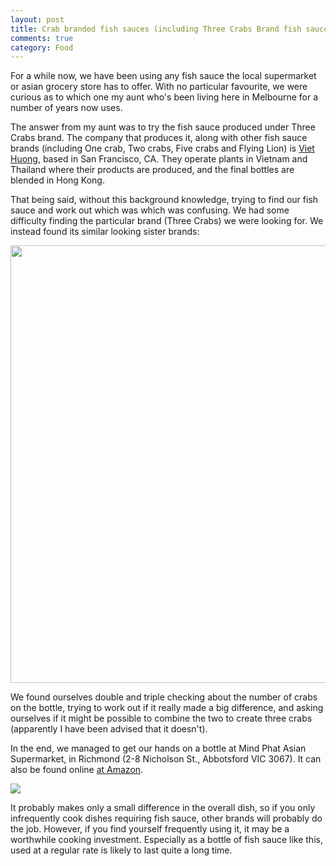 ```yaml
---
layout: post
title: Crab branded fish sauces (including Three Crabs Brand fish sauce)
comments: true
category: Food
---
```


For a while now, we have been using any fish sauce the local supermarket or asian grocery store has to offer. With no particular favourite, we were curious as to which one my aunt who's been living here in Melbourne for a number of years now uses. 

<!--break-->

The answer from my aunt was to try the fish sauce produced under Three Crabs brand.
The company that produces it, along with other fish sauce brands (including One crab, Two crabs, Five crabs and Flying Lion) is <a href="http://www.viethuong.com.hk">Viet Huong</a>, based in San Francisco, CA. They operate plants in Vietnam and Thailand where their products are produced, and the final bottles are blended in Hong Kong. 

That being said, without this background knowledge, trying to find our fish sauce and work out which was which was confusing. We had some difficulty finding the particular brand (Three Crabs) we were looking for. We instead found its similar looking sister brands:

<img src="http://i.imgur.com/KF0wuyU.jpg" width="700">

We found ourselves double and triple checking about the number of crabs on the bottle, trying to work out if it really made a big difference, and asking ourselves if it might be possible to combine the two to create three crabs (apparently I have been advised that it doesn't).

In the end, we managed to get our hands on a bottle at Mind Phat Asian Supermarket, in Richmond (2-8 Nicholson St., Abbotsford VIC 3067). It can also be found online <a href="http://www.amazon.com/Three-Crabs-Brand-24-Ounce-Bottle/dp/B001OQWK0W">at Amazon</a>.

<img src="http://i.imgur.com/f6380ic.jpg">

It probably makes only a small difference in the overall dish, so if you only infrequently cook dishes requiring fish sauce, other brands will probably do the job. However, if you find yourself frequently using it, it may be a worthwhile cooking investment. Especially as a bottle of fish sauce like this, used at a regular rate is likely to last quite a long time. 